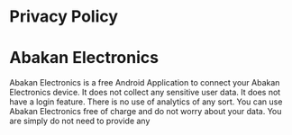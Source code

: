 # Privacy Policy
# Abakan Electronics

Abakan Electronics is a free Android Application to connect your Abakan Electronics device. 
It does not collect any sensitive user data. It does not have a login feature. 
There is no use of analytics of any sort.
You can use Abakan Electronics free of charge and do not worry about your data.
You are simply do not need to provide any
